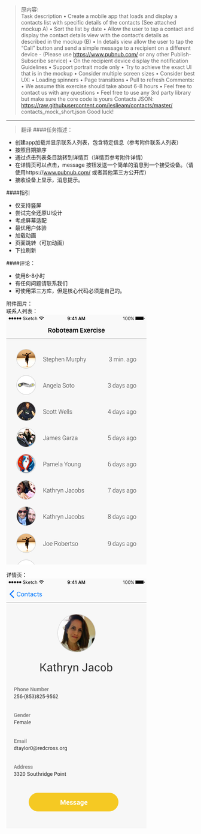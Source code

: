 >原内容:     
Task description
• Create a mobile app that loads and display a contacts list with specific details of
the contacts (See attached mockup A)
• Sort the list by date
• Allow the user to tap a contact and display the contact details view with the
contact’s details as described in the mockup (B)
• In details view allow the user to tap the “Call” button and send a simple
message to a recipient on a different device - (Please use
https://www.pubnub.com/ or any other Publish-Subscribe service)
• On the recipient device display the notification
Guidelines
• Support portrait mode only
• Try to achieve the exact UI that is in the mockup
• Consider multiple screen sizes
• Consider best UX:
• Loading spinners
• Page transitions
• Pull to refresh
Comments:
• We assume this exercise should take about 6-8 hours
• Feel free to contact us with any questions
• Feel free to use any 3rd party library but make sure the core code is yours
Contacts JSON:
https://raw.githubusercontent.com/leslieam/contacts/master/
contacts_mock_short.json
Good luck!

----------
>翻译
####任务描述：

- 创建app加载并显示联系人列表，包含特定信息（参考附件联系人列表） 
- 按照日期排序
- 通过点击列表条目跳转到详情页（详情页参考附件详情）
- 在详情页可以点击，message 按钮发送一个简单的消息到一个接受设备。（请使用https://www.pubnub.com/ 或者其他第三方公开库）
- 接收设备上显示，消息提示。

####指引
- 仅支持竖屏
- 尝试完全还原UI设计
- 考虑屏幕适配
- 最优用户体验
- 加载动画
- 页面跳转（可加动画）
- 下拉刷新

####评论：
- 使用6-8小时
- 有任何问题请联系我们
- 可使用第三方库，但是核心代码必须是自己的。



 
附件图片：  
联系人列表：  
![联系人列表](contact.list.png)

详情页：   
![详情页](contact.details.png)



